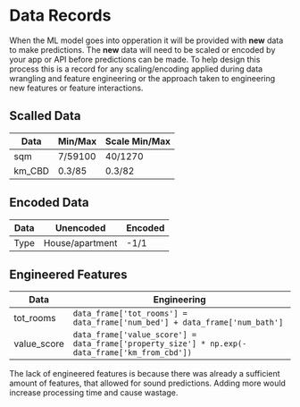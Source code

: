 # Data Records

When the ML model goes into opperation it will be provided with **new** data to make predictions. The **new** data will need to be scaled or encoded by your app or API before predictions can be made. To help design this process this is a record for any scaling/encoding applied during data wrangling and feature engineering or the approach taken to engineering new features or feature interactions.

## Scalled Data

| Data   | Min/Max | Scale Min/Max |
| ------ | ------- | ------------- |
| sqm    | 7/59100 | 40/1270       |
| km_CBD | 0.3/85  | 0.3/82        |

## Encoded Data

| Data | Unencoded       | Encoded |
| ---- | --------------- | ------- |
| Type | House/apartment | -1/1    |

## Engineered Features

| Data        | Engineering                                                                                    |
| ----------- | ---------------------------------------------------------------------------------------------- |
| tot_rooms   | `data_frame['tot_rooms'] = data_frame['num_bed'] + data_frame['num_bath']`                     |
| value_score | `data_frame['value_score'] = data_frame['property_size'] * np.exp(-data_frame['km_from_cbd'])` |

The lack of engineered features is because there was already a sufficient amount of features, that allowed for sound predictions. Adding more would increase processing time and cause wastage.
